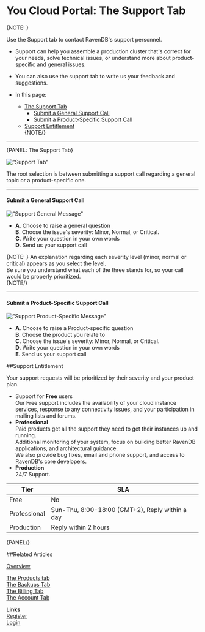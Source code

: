 # You Cloud Portal: The Support Tab

{NOTE: }

Use the Support tab to contact RavenDB's support personnel.  

* Support can help you assemble a production cluster that's correct for your needs, 
  solve technical issues, or understand more about product-specific and general issues.  
* You can also use the support tab to write us your feedback and suggestions.  

* In this page:  
  * [The Support Tab](../../cloud/portal/cloud-portal-support-tab#the-support-tab)  
     * [Submit a General Support Call](../../cloud/portal/cloud-portal-support-tab#submit-a-general-support-call)  
     * [Submit a Product-Specific Support Call](../../cloud/portal/cloud-portal-support-tab#submit-a-product-specific-support-call)  
  * [Support Entitlement](../../cloud/portal/cloud-portal-support-tab#support-entitlement)  
{NOTE/}

---

{PANEL: The Support Tab}

!["Support Tab"](images\portal-support-tab-001-selection.png "Support Tab")  

The root selection is between submitting a support call regarding a general topic or a product-specific one.  

---

#### Submit a General Support Call  

!["Support General Message"](images\portal-support-tab-002-general.png "Support General Message")  

* 
   **A**. Choose to raise a general question  
   **B**. Choose the issue's severity: Minor, Normal, or Critical.  
   **C**. Write your question in your own words  
   **D**. Send us your support call


{NOTE: }
An explanation regarding each severity level (minor, normal or critical) appears as you select the level.  
Be sure you understand what each of the three stands for, so your call would be properly prioritized.  
{NOTE/}

---

#### Submit a Product-Specific Support Call  

!["Support Product-Specific Message"](images\portal-support-tab-003-product-specific.png "Support Product-Specific Message")  

* 
   **A**. Choose to raise a Product-specific question  
   **B**. Choose the product you relate to  
   **C**. Choose the issue's severity: Minor, Normal, or Critical.  
   **D**. Write your question in your own words  
   **E**. Send us your support call

##Support Entitlement  

Your support requests will be prioritized by their severity and your product plan.  

* Support for **Free** users  
  Our Free support includes the availability of your cloud instance services, 
  response to any connectivity issues, and your participation in mailing lists and forums.  
* **Professional**  
  Paid products get all the support they need to get their instances up and running.  
  Additional monitoring of your system, focus on building better RavenDB applications, and architectural guidance.  
  We also provide bug fixes, email and phone support, and access to RavenDB's core developers.  
* **Production**  
  24/7 Support.  

| **Tier** | **SLA** |
| -- | -- |
| Free | No |
| Professional | Sun-Thu, 8:00-18:00 (GMT+2), Reply within a day |
| Production | Reply within 2 hours |

{PANEL/}

##Related Articles

[Overview](../../cloud/cloud-overview)  
  
[The Products tab](../../cloud/portal/cloud-portal-products-tab)  
[The Backups Tab](../../cloud/portal/cloud-portal-backups-tab)  
[The Billing Tab](../../cloud/portal/cloud-portal-billing-tab)  
[The Account Tab](../../cloud/portal/cloud-portal-account-tab)  
  
**Links**  
[Register]( https://cloud.ravendb.net/user/register)  
[Login]( https://cloud.ravendb.net/user/login)  
